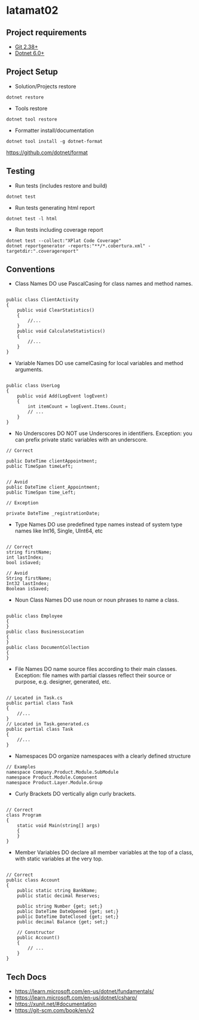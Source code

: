 # latamat02

## Project requirements
- [Git 2.38+](https://git-scm.com/downloads)
- [Dotnet 6.0+](https://dotnet.microsoft.com/en-us/download)

## Project Setup
- Solution/Projects restore
```
dotnet restore
```

- Tools restore
```
dotnet tool restore
```

- Formatter install/documentation
```
dotnet tool install -g dotnet-format
```
https://github.com/dotnet/format

## Testing
- Run tests (includes restore and build)
```
dotnet test
```

- Run tests generating html report
```
dotnet test -l html
```

- Run tests including coverage report
```
dotnet test --collect:"XPlat Code Coverage"
dotnet reportgenerator -reports:"**/*.cobertura.xml" -targetdir:".coveragereport"
```

## Conventions
- Class Names
DO use PascalCasing for class names and method names.
```

public class ClientActivity
{
    public void ClearStatistics()
    {
        //...
    }
    public void CalculateStatistics()
    {
        //...
    }
}
```

- Variable Names
DO use camelCasing for local variables and method arguments.
```

public class UserLog
{
    public void Add(LogEvent logEvent)
    {
        int itemCount = logEvent.Items.Count;
        // ...
    }
}
```

- No Underscores
DO NOT use Underscores in identifiers.
Exception: you can prefix private static variables with an underscore.
```
// Correct

public DateTime clientAppointment;
public TimeSpan timeLeft;

 
// Avoid
public DateTime client_Appointment;
public TimeSpan time_Left;
 
// Exception

private DateTime _registrationDate;
```

- Type Names
DO use predefined type names instead of system type names like Int16, Single, UInt64, etc
```

// Correct
string firstName;
int lastIndex;
bool isSaved;
 
// Avoid
String firstName;
Int32 lastIndex;
Boolean isSaved;
```

- Noun Class Names
DO use noun or noun phrases to name a class.
```

public class Employee
{
}
public class BusinessLocation
{
}
public class DocumentCollection
{
}
```

- File Names
DO name source files according to their main classes. Exception: file names with partial classes reflect their source or purpose, e.g. designer, generated, etc.
```

// Located in Task.cs
public partial class Task
{
    //...
}
// Located in Task.generated.cs
public partial class Task
{
    //...
}
```

- Namespaces
DO organize namespaces with a clearly defined structure
```
// Examples
namespace Company.Product.Module.SubModule
namespace Product.Module.Component
namespace Product.Layer.Module.Group
```

- Curly Brackets
DO vertically align curly brackets.
```

// Correct
class Program
{
    static void Main(string[] args)
    {
    }
}
```

- Member Variables
DO declare all member variables at the top of a class, with static variables at the very top.
```

// Correct
public class Account
{
    public static string BankName;
    public static decimal Reserves;
 
    public string Number {get; set;}
    public DateTime DateOpened {get; set;}
    public DateTime DateClosed {get; set;}
    public decimal Balance {get; set;}
 
    // Constructor
    public Account()
    {
        // ...
    }
}
```

## Tech Docs
- https://learn.microsoft.com/en-us/dotnet/fundamentals/
- https://learn.microsoft.com/en-us/dotnet/csharp/
- https://xunit.net/#documentation
- https://git-scm.com/book/en/v2

